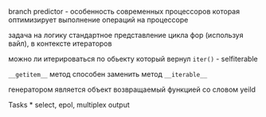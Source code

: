 branch predictor - особенность современных процессоров которая оптимизирует выполнение операций на процессоре 


задача на логику стандартное представление цикла фор (используя вайл), в контексте итераторов

можно ли итерироваться по обьекту который вернул `iter()` - selfiterable


`__getitem__` метод способен заменить метод `__iterable__` 


генератором является объект возвращаемый функцией со словом yeild 



Tasks * 
select, epol, multiplex output
